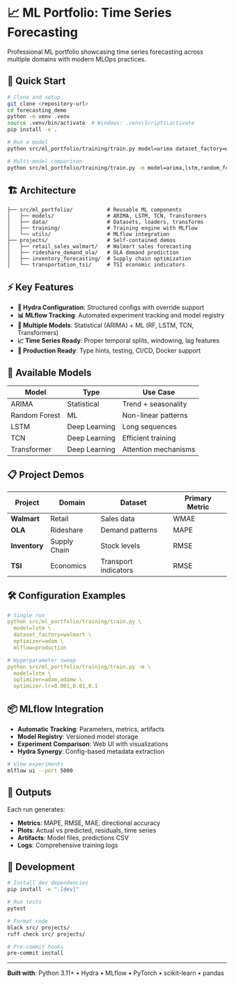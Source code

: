 # 📈 ML Portfolio: Time Series Forecasting

Professional ML portfolio showcasing time series forecasting across multiple domains with modern MLOps practices.

## 🚀 Quick Start

```bash
# Clone and setup
git clone <repository-url>
cd forecasting_demo
python -m venv .venv
source .venv/bin/activate  # Windows: .venv\Scripts\activate
pip install -e .

# Run a model
python src/ml_portfolio/training/train.py model=arima dataset_factory=walmart

# Multi-model comparison
python src/ml_portfolio/training/train.py -m model=arima,lstm,random_forest dataset_factory=walmart
```

## 🏗️ Architecture

```
├── src/ml_portfolio/           # Reusable ML components
│   ├── models/                 # ARIMA, LSTM, TCN, Transformers
│   ├── data/                   # Datasets, loaders, transforms
│   ├── training/               # Training engine with MLflow
│   └── utils/                  # MLflow integration
├── projects/                   # Self-contained demos
│   ├── retail_sales_walmart/   # Walmart sales forecasting
│   ├── rideshare_demand_ola/   # OLA demand prediction
│   ├── inventory_forecasting/  # Supply chain optimization
│   └── transportation_tsi/     # TSI economic indicators
```

## ⚡ Key Features

- **🔧 Hydra Configuration**: Structured configs with override support
- **📊 MLflow Tracking**: Automated experiment tracking and model registry
- **🤖 Multiple Models**: Statistical (ARIMA) + ML (RF, LSTM, TCN, Transformers)
- **📈 Time Series Ready**: Proper temporal splits, windowing, lag features
- **🔄 Production Ready**: Type hints, testing, CI/CD, Docker support

## 🎯 Available Models

| Model | Type | Use Case |
|-------|------|----------|
| ARIMA | Statistical | Trend + seasonality |
| Random Forest | ML | Non-linear patterns |
| LSTM | Deep Learning | Long sequences |
| TCN | Deep Learning | Efficient training |
| Transformer | Deep Learning | Attention mechanisms |

## 📋 Project Demos

| Project | Domain | Dataset | Primary Metric |
|---------|--------|---------|----------------|
| **Walmart** | Retail | Sales data | WMAE |
| **OLA** | Rideshare | Demand patterns | MAPE |
| **Inventory** | Supply Chain | Stock levels | RMSE |
| **TSI** | Economics | Transport indicators | RMSE |

## 🛠️ Configuration Examples

```yaml
# Single run
python src/ml_portfolio/training/train.py \
  model=lstm \
  dataset_factory=walmart \
  optimizer=adam \
  mlflow=production

# Hyperparameter sweep
python src/ml_portfolio/training/train.py -m \
  model=lstm \
  optimizer=adam,adamw \
  optimizer.lr=0.001,0.01,0.1
```

## 📦 MLflow Integration

- **Automatic Tracking**: Parameters, metrics, artifacts
- **Model Registry**: Versioned model storage
- **Experiment Comparison**: Web UI with visualizations
- **Hydra Synergy**: Config-based metadata extraction

```bash
# View experiments
mlflow ui --port 5000
```

## 🎨 Outputs

Each run generates:
- **Metrics**: MAPE, RMSE, MAE, directional accuracy
- **Plots**: Actual vs predicted, residuals, time series
- **Artifacts**: Model files, predictions CSV
- **Logs**: Comprehensive training logs

## 🔬 Development

```bash
# Install dev dependencies
pip install -e ".[dev]"

# Run tests
pytest

# Format code
black src/ projects/
ruff check src/ projects/

# Pre-commit hooks
pre-commit install
```

---

**Built with**: Python 3.11+ • Hydra • MLflow • PyTorch • scikit-learn • pandas
